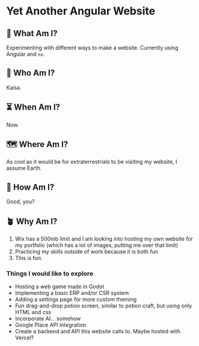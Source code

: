 # Yet Another Angular Website

## 🤔 What Am I?

Experimenting with different ways to make a website. Currently using Angular and `nx`.

## 🫥 Who Am I?

Kaisa.

## ⏳ When Am I?

Now.

## 🗺️ Where Am I?

As cool as it would be for extraterrestrials to be visiting my website, I assume Earth.

## 👋 How Am I?

Good, you?

## 🪴 Why Am I?

1. Wix has a 500mb limit and I am looking into hosting my own website for my portfolio (which has a lot of images, putting me over that limit)
2. Practicing my skills outside of work because it is both fun
3. This is fun.

### Things I would like to explore

- Hosting a web game made in Godot
- Implementing a basic ERP and/or CSR system
- Adding a settings page for more custom theming
- Fun drag-and-drop potion screen, similar to potion craft, but using only HTML and css
- Incorporate AI... somehow
- Google Place API integration
- Create a backend and API this website calls to. Maybe hosted with Vercel?
